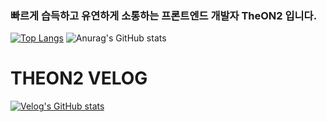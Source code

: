 ### 빠르게 습득하고 유연하게 소통하는 프론트엔드 개발자 TheON2 입니다.

[![Top Langs](https://github-readme-stats.vercel.app/api/top-langs/?username=TheON2&layout=donut&hide=python)](https://github.com/TheON2/github-readme-stats)
![Anurag's GitHub stats](https://github-readme-stats.vercel.app/api?username=TheON2&show_icons=true&theme=Gradient)
# THEON2 VELOG
[![Velog's GitHub stats](https://velog-readme-stats.vercel.app/api?name=theon2&tag=TIL)](https://velog.io/@theon2?tag=TIL)
